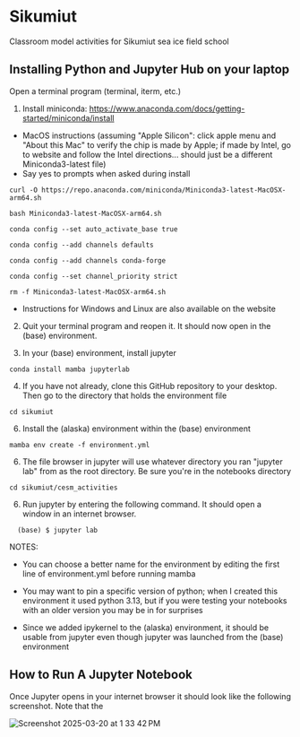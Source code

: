 # Sikumiut
Classroom model activities for Sikumiut sea ice field school


## Installing Python and Jupyter Hub on  your laptop

Open a terminal program (terminal, iterm, etc.)

1. Install miniconda: https://www.anaconda.com/docs/getting-started/miniconda/install

  -  MacOS instructions (assuming "Apple Silicon": click apple menu and "About this Mac"
      to verify the chip is made by Apple; if made by Intel, go to website and follow the
      Intel directions... should just be a different Miniconda3-latest file)
  - Say yes to prompts when asked during install

```
curl -O https://repo.anaconda.com/miniconda/Miniconda3-latest-MacOSX-arm64.sh
```
```
bash Miniconda3-latest-MacOSX-arm64.sh
```
```
conda config --set auto_activate_base true
```
```
conda config --add channels defaults
```
```
conda config --add channels conda-forge
```
```
conda config --set channel_priority strict
```
```
rm -f Miniconda3-latest-MacOSX-arm64.sh
```

  - Instructions for Windows and Linux are also available on the website

2. Quit your terminal program and reopen it. It should now open in the (base) environment.

3. In your (base) environment, install jupyter

```
conda install mamba jupyterlab
```

4. If you have not already, clone this GitHub repository to your desktop. Then go to the directory that holds the environment file
   
```
cd sikumiut
```

6. Install the (alaska) environment within the (base) environment

```
mamba env create -f environment.yml
```

6. The file browser in jupyter will use whatever directory you ran "jupyter lab" from as
  the root directory. Be sure you're in the notebooks directory

```
cd sikumiut/cesm_activities
```

6. Run jupyter by entering the following command. It should open a window in an internet browser.

```
  (base) $ jupyter lab
```

NOTES:

* You can choose a better name for the environment by editing the first line of
  environment.yml before running mamba

* You may want to pin a specific version of python; when I created this environment it used
  python 3.13, but if you were testing your notebooks with an older version you may be in
  for surprises

* Since we added ipykernel to the (alaska) environment, it should be usable from jupyter
  even though jupyter was launched from the (base) environment


## How to Run A Jupyter Notebook

Once Jupyter opens in your internet browser it should look like the following screenshot. Note that the

![Screenshot 2025-03-20 at 1 33 42 PM](https://github.com/user-attachments/assets/c35cf701-f4c1-4f37-921f-f2aa8b70395f)

